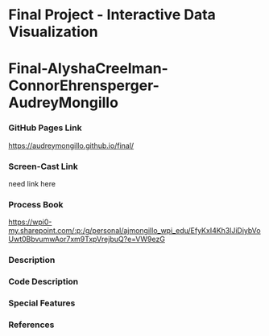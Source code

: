Final Project - Interactive Data Visualization  
===
# Final-AlyshaCreelman-ConnorEhrensperger-AudreyMongillo

### GitHub Pages Link
https://audreymongillo.github.io/final/

### Screen-Cast Link
 need link here

### Process Book
https://wpi0-my.sharepoint.com/:p:/g/personal/ajmongillo_wpi_edu/EfyKxI4Kh3lJiDiybVoUwt0BbvumwAor7xm9TxpVrejbuQ?e=VW9ezG

### Description

### Code Description

### Special Features

### References

